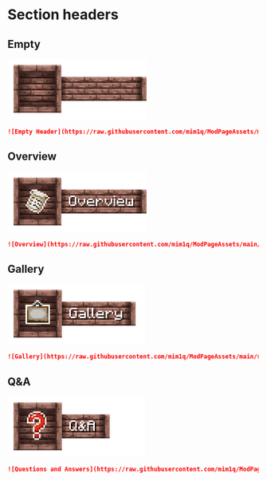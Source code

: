 # Section headers

## Empty

![Empty Header](https://raw.githubusercontent.com/mim1q/ModPageAssets/main/sections/base.png)

```markdown
![Empty Header](https://raw.githubusercontent.com/mim1q/ModPageAssets/main/sections/base.png)
```

## Overview

![Overview](https://raw.githubusercontent.com/mim1q/ModPageAssets/main/sections/overview.png)

```markdown
![Overview](https://raw.githubusercontent.com/mim1q/ModPageAssets/main/sections/overview.png)
```

## Gallery

![Gallery](https://raw.githubusercontent.com/mim1q/ModPageAssets/main/sections/gallery.png)

```markdown
![Gallery](https://raw.githubusercontent.com/mim1q/ModPageAssets/main/sections/gallery.png)
```

## Q&A

![Questions and Answers](https://raw.githubusercontent.com/mim1q/ModPageAssets/main/sections/qna.png)

```markdown
![Questions and Answers](https://raw.githubusercontent.com/mim1q/ModPageAssets/main/sections/qna.png)
```
